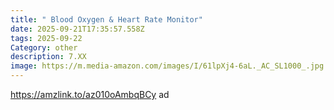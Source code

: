 ```yaml
---
title: " Blood Oxygen & Heart Rate Monitor"
date: 2025-09-21T17:35:57.558Z
tags: 2025-09-22
Category: other
description: 7.XX
image: https://m.media-amazon.com/images/I/61lpXj4-6aL._AC_SL1000_.jpg
---
```

https://amzlink.to/az010oAmbqBCy ad